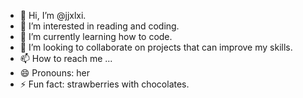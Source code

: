 - 👋 Hi, I’m @jjxlxi.
- 👀 I’m interested in reading and coding.
- 🌱 I’m currently learning how to code.
- 💞️ I’m looking to collaborate on projects that can improve my skills.
- 📫 How to reach me ...
- 😄 Pronouns: her
- ⚡ Fun fact: strawberries with chocolates.

<!---
jjxlxi/jjxlxi is a ✨ special ✨ repository because its `README.md` (this file) appears on your GitHub profile.
You can click the Preview link to take a look at your changes.
--->
